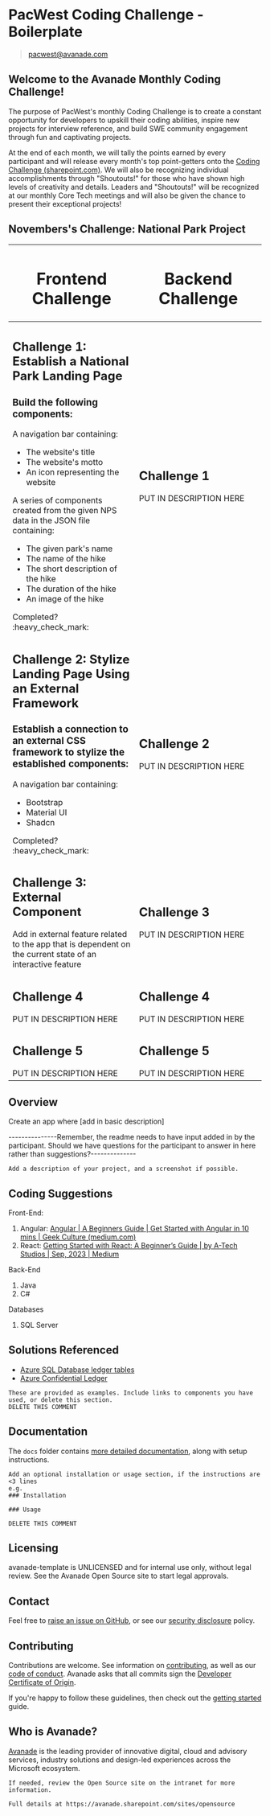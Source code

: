 # PacWest Coding Challenge - Boilerplate

> pacwest@avanade.com

## Welcome to the Avanade Monthly Coding Challenge!

The purpose of PacWest's monthly Coding Challenge is to create a constant opportunity for developers to upskill their coding abilities, inspire new projects for interview reference, and build SWE community engagement through fun and captivating projects. 

At the end of each month, we will tally the points earned by every participant and will release every month's top point-getters onto the [Coding Challenge (sharepoint.com)](https://avanade.sharepoint.com/sites/PacWestSWE/SitePages/Greta%27s-Test-Page.aspx). We will also be recognizing individual accomplishments through "Shoutouts!" for those who have shown high levels of creativity and details. Leaders and "Shoutouts!" will be recognized at our monthly Core Tech meetings and will also be given the chance to present their exceptional projects!

## Novembers's Challenge: National Park Project

<table>
  <thead>
    <tr>
      <th width="500px"><h1>Frontend Challenge</h1></th>
      <th width="500px"><h1>Backend Challenge</h1></th>
    </tr>
  </thead>
  <tbody>
<!--       Challenge 1 -->
      <tr width="600px">
<!--           Frontend Challenge 1 -->
          <td>
              <h2>Challenge 1: Establish a National Park Landing Page</h2>
              <h3>Build the following components: </h3>
                <div>A navigation bar containing:</div>
                  <ul>
                    <li>The website's title </li>
                    <li>The website's motto</li>
                    <li>An icon representing the website</li>
                  </ul>
                </div>
              <div>A series of components created from the given NPS data in the JSON file containing:</div>
                <ul>
                  <li>The given park's name</li>
                  <li>The name of the hike</li>
                  <li>The short description of the hike </li>
                  <li>The duration of the hike</li>
                  <li>An image of the hike </li>
                </ul>
              </div>
              </div>
             <div>Completed? :heavy_check_mark:</div>
          </td>
<!--           Backend Challenge 2 -->
          <td>
              <h2>Challenge 1</h2>
              <div>PUT IN DESCRIPTION HERE</div>
          </td>
      </tr>
<!--       Challenge 2 -->
      <tr width="600px">
<!--           Front-End Challenge 2 -->
          <td>
              <h2>Challenge 2: Stylize Landing Page Using an External Framework</h2>
              <h3>Establish a connection to an external CSS framework to stylize the established components:</h3>
                <div>A navigation bar containing:</div>
                  <ul>
                    <li>Bootstrap</li>
                    <li>Material UI</li>
                    <li>Shadcn</li>
                  </ul>
                </div>
              </div>
             <div>Completed? :heavy_check_mark:</div>
          </td>
<!--           Back-End Challenge 2 -->
          <td>
              <h2>Challenge 2</h2>
              <div>PUT IN DESCRIPTION HERE</div>
          </td>
      </tr>
    <!--       Challenge 3 -->
      <tr width="600px">
<!--           Front-End Challenge 3 -->
          <td>
              <h2>Challenge 3: External Component</h2>
              <div>Add in external feature related to the app that is dependent on the current state of an interactive feature</div>
          </td>
<!--           Back-End Challenge 3 -->
          <td>
              <h2>Challenge 3</h2>
              <div>PUT IN DESCRIPTION HERE</div>
          </td>
      </tr>
    <!--       Challenge 4 -->
      <tr width="600px">
<!--           Front-End Challenge 4 -->
          <td>
              <h2>Challenge 4</h2>
              <div>PUT IN DESCRIPTION HERE</div>
          </td>
<!--           Back-End Challenge 2 -->
          <td>
              <h2>Challenge 4</h2>
              <div>PUT IN DESCRIPTION HERE</div>
          </td>
      </tr>
    <!--       Challenge 5 -->
      <tr width="600px">
<!--           Front-End Challenge 5 -->
          <td>
              <h2>Challenge 5</h2>
              <div>PUT IN DESCRIPTION HERE</div>
          </td>
<!--           Back-End Challenge 5 -->
          <td>
              <h2>Challenge 5</h2>
              <div>PUT IN DESCRIPTION HERE</div>
          </td>
      </tr>
  </tbody>
</table>

## Overview

Create an app where [add in basic description]

---------------Remember, the readme needs to have input added in by the participant. Should we have questions for the participant to answer in here rather than suggestions?--------------

```
Add a description of your project, and a screenshot if possible.
```

## Coding Suggestions

Front-End:

1. Angular: [Angular | A Beginners Guide | Get Started with Angular in 10 mins | Geek Culture (medium.com)](https://medium.com/geekculture/angular-a-beginners-guide-f8cd9ee7325)
2. React: [Getting Started with React: A Beginner’s Guide | by A-Tech Studios | Sep, 2023 | Medium](https://medium.com/@A-Tech-Studios/getting-started-with-react-a-beginners-guide-1d876eb6db37)

Back-End

1. Java
2. C#

Databases

1. SQL Server

## Solutions Referenced

- [Azure SQL Database ledger tables](https://docs.microsoft.com/en-us/azure/azure-sql/database/ledger-overview?WT.mc_id=AI-MVP-5004204)
- [Azure Confidential Ledger](https://docs.microsoft.com/en-gb/azure/confidential-ledger/?WT.mc_id=AI-MVP-5004204)

```
These are provided as examples. Include links to components you have used, or delete this section.
DELETE THIS COMMENT
```

## Documentation

The `docs` folder contains [more detailed documentation](./docs/start-here.md), along with setup instructions.

```
Add an optional installation or usage section, if the instructions are <3 lines
e.g.
### Installation

### Usage

DELETE THIS COMMENT
```

## Licensing

avanade-template is UNLICENSED and for internal use only, without legal review. See the Avanade Open Source site to start legal approvals.

## Contact

Feel free to [raise an issue on GitHub](https://github.com/Avanade/avanade-template/issues), or see our [security disclosure](./SECURITY.md) policy.

## Contributing

Contributions are welcome. See information on [contributing](./CONTRIBUTING.md), as well as our [code of conduct](https://avanade.github.io/code-of-conduct/). Avanade asks that all commits sign the [Developer Certificate of Origin](https://developercertificate.org/).

If you're happy to follow these guidelines, then check out the [getting started](./docs/start-here.md) guide.

## Who is Avanade?

[Avanade](https://www.avanade.com) is the leading provider of innovative digital, cloud and advisory services, industry solutions and design-led experiences across the Microsoft ecosystem.

```
If needed, review the Open Source site on the intranet for more information.

Full details at https://avanade.sharepoint.com/sites/opensource
```
